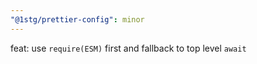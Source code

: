 ```yaml
---
"@1stg/prettier-config": minor
---
```


feat: use `require(ESM)` first and fallback to top level `await`
